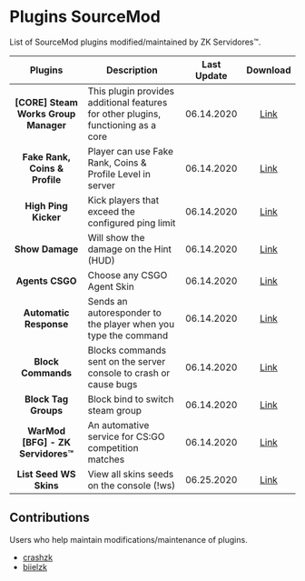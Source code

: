# Plugins SourceMod
List of SourceMod plugins modified/maintained by ZK Servidores™.

Plugins | Description | Last Update | Download
:--------: | -------- | :--------: | :--------:
**[CORE] Steam Works Group Manager** | This plugin provides additional features for other plugins, functioning as a core | 06.14.2020 | [Link](https://github.com/zkservidores-clientes/SWGM)
**Fake Rank, Coins & Profile** | Player can use Fake Rank, Coins & Profile Level in server | 06.14.2020 | [Link](https://github.com/zkservidores-clientes/Fake-Rank-Coins-Profile)
**High Ping Kicker** | Kick players that exceed the configured ping limit | 06.14.2020 | [Link](https://github.com/zkservidores-clientes/High-Ping-Kicker)
**Show Damage** | Will show the damage on the Hint (HUD) | 06.14.2020 | [Link](https://github.com/zkservidores-clientes/Show-Damage)
**Agents CSGO** | Choose any CSGO Agent Skin | 06.14.2020 | [Link](https://github.com/zkservidores-clientes/Agents-CSGO)
**Automatic Response** | Sends an autoresponder to the player when you type the command | 06.14.2020 | [Link](https://github.com/zkservidores-clientes/Automatic-Response)
**Block Commands** | Blocks commands sent on the server console to crash or cause bugs | 06.14.2020 | [Link](https://github.com/zkservidores-clientes/Block-Commands)
**Block Tag Groups** | Block bind to switch steam group | 06.14.2020 | [Link](https://github.com/zkservidores-clientes/Block-Tag-Groups)
**WarMod [BFG] - ZK Servidores™** | An automative service for CS:GO competition matches | 06.14.2020 | [Link](https://github.com/zkservidores-clientes/WarMod-BFG-ZK-Servidores)
**List Seed WS Skins** | View all skins seeds on the console (!ws) | 06.25.2020 | [Link](https://github.com/zkservidores-clientes/List-Seed-WS-Skins)

## Contributions
Users who help maintain modifications/maintenance of plugins.
- [crashzk](https://github.com/crashzk)
- [biielzk](https://github.com/biielzk)
